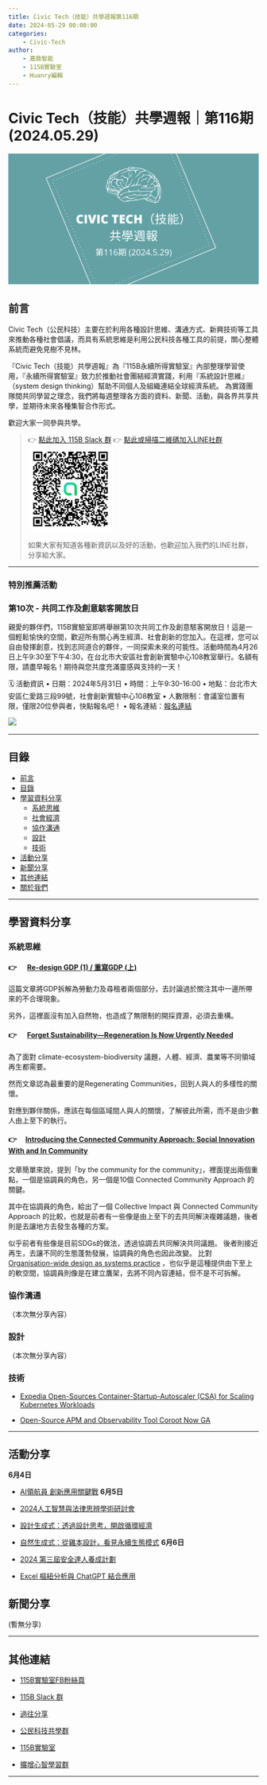 ```yaml
---
title: Civic Tech（技能）共學週報第116期
date: 2024-05-29 00:00:00
categories:
	- Civic-Tech
author:
	- 嘉鼎智能
	- 115B實驗室
	- Huanry編輯
---
```

# Civic Tech（技能）共學週報｜第116期 (2024.05.29)

![Civic-Tech-116](/img/ct/116.png)

## 前言

Civic Tech（公民科技）主要在於利用各種設計思維、溝通方式、新興技術等工具來推動各種社會倡議，而具有系統思維是利用公民科技各種工具的前提，關心整體系統而避免見樹不見林。

『Civic Tech（技能）共學週報』為『115B永續所得實驗室』內部整理學習使用，『永續所得實驗室』致力於推動社會團結經濟實踐，利用『系統設計思維』（system design thinking）幫助不同個人及組織連結全球經濟系統。
為實踐團隊間共同學習之理念，我們將每週整理各方面的資料、新聞、活動，與各界共享共學，並期待未來各種集智合作形式。

歡迎大家一同參與共學。

>👉  [點此加入 115B Slack 群](https://bit.ly/Slack115b)
>👉  [點此或掃描二維碼加入LINE社群](https://line.me/ti/g2/Dj4AkbdDsY6o4D_CdDUB6Q)
>[![公民科技共學群](/img/產品共學群.jpg)](https://line.me/ti/g2/Dj4AkbdDsY6o4D_CdDUB6Q)
>
>如果大家有知道各種新資訊以及好的活動，也歡迎加入我們的LINE社群，分享給大家。

---
### 特別推薦活動

### 第10次 - 共同工作及創意駭客開放日

親愛的夥伴們，115B實驗室即將舉辦第10次共同工作及創意駭客開放日！這是一個輕鬆愉快的空間，歡迎所有關心再生經濟、社會創新的您加入。在這裡，您可以自由發揮創意，找到志同道合的夥伴，一同探索未來的可能性。活動時間為4月26日上午9:30至下午4:30，在台北市大安區社會創新實驗中心108教室舉行。名額有限，請盡早報名！期待與您共度充滿靈感與支持的一天！


🗓 活動資訊
• 日期：2024年5月31日
• 時間：上午9:30-16:00
• 地點：台北市大安區仁愛路三段99號，社會創新實驗中心108教室
• 人數限制：會議室位置有限，僅限20位參與者，快點報名吧！
• 報名連結：[報名連結](https://www.accupass.com/event/2404290705022052071196)

[![](https://static.accupass.com/eventbanner/2404290709301040746221.jpg)](https://www.accupass.com/event/2404290705022052071196)

---
## 目錄
- [前言](#前言)
- [目錄](#目錄)
- [學習資料分享](#學習資料分享)
	- [系統思維](#系統思維)
	- [社會經濟](#社會經濟)
	- [協作溝通](#協作溝通)
	- [設計](#設計)
	- [技術](#技術)
- [活動分享](#活動分享)
- [新聞分享](#新聞分享)
- [其他連結](#其他連結)
- [關於我們](#關於我們)

---
## 學習資料分享
### 系統思維

#### 👉 &emsp; [Re-design GDP (1) / 重寫GDP (上)](https://medium.com/acis-intellicollective/redesign-gdp-1-%E9%87%8D%E5%AF%ABgdp-%E4%B8%8A-afcd519ec6ca)

這篇文章將GDP拆解為勞動力及尋租者兩個部分，去討論過於關注其中一邊所帶來的不合理現象。

另外，這裡面沒有加入自然物，也造成了無限制的開採資源，必須去重構。


#### 👉 &emsp; [Forget Sustainability—Regeneration Is Now Urgently Needed](https://www.psychologytoday.com/us/blog/community-is-medicine/202405/forget-sustainability-regeneration-is-now-urgently-needed)

為了面對 climate-ecosystem-biodiversity 議題，人體、經濟、農業等不同領域再生都需要。

然而文章認為最重要的是Regenerating Communities，回到人與人的多樣性的關懷。

對應到夥伴關係，應該在每個區域間人與人的關懷，了解彼此所需，而不是由少數人由上至下的執行。


#### 👉 &emsp;[Introducing the Connected Community Approach: Social Innovation With and In Community](https://socialinnovationsjournal.com/index.php/sij/article/view/7728/6564)


文章簡單來說，提到「by the community for the community」，裡面提出兩個重點，一個是協調員的角色，另一個是10個 Connected Community Approach 的關鍵。

其中在協調員的角色，給出了一個 Collective Impact 與 Connected Community Approach 的比較，也就是前者有一些像是由上至下的去共同解決複雜議題，後者則是去讓地方去發生各種的方案。

似乎前者有些像是目前SDGs的做法，透過協調去共同解決共同議題。 後者則接近再生，去讓不同的生態蓬勃發展，協調員的角色也因此改變。
比對 [Organisation-wide design as systems practice](https://sustainable-income-lab.github.io/Organisation-wide-design-as-systems-practice-1/) ，也似乎是這種提供由下至上的軟空間，協調員則像是在建立鷹架，去將不同內容連結，但不是不可拆解。

### 協作溝通

（本次無分享內容）

### 設計

（本次無分享內容）

### 技術

- [Expedia Open-Sources Container-Startup-Autoscaler (CSA) for Scaling Kubernetes Workloads](https://www.infoq.com/news/2024/04/expedia-startup-autoscaler/)

- [Open-Source APM and Observability Tool Coroot Now GA](https://www.infoq.com/news/2024/05/coroot-apm-observability/)

---
## 活動分享

**6月4日**
- [AI領航員 創新應用關鍵戰](https://www.accupass.com/event/2404090708421533369148)
**6月5日**
- [2024人工智慧與法律思辨學術研討會](https://docs.google.com/forms/d/e/1FAIpQLSeuUjf2o9sBNbRQ1g1YppwZr-aYaD4NSJ2OUhgSyiWwOrVQcw/viewform)

- [設計生成式：透過設計思考，開啟循環經濟](https://docs.google.com/forms/d/e/1FAIpQLSeeI9pt-s-xvvCpZk74maPqqSixHL9u9Ol0TWhIZig5QXSYrg/viewform)

- [自然生成式：從雞本設計，看見永續生態模式](https://docs.google.com/forms/d/e/1FAIpQLSeeI9pt-s-xvvCpZk74maPqqSixHL9u9Ol0TWhIZig5QXSYrg/viewform)
**6月6日**
- [2024 第三屆安全達人養成計劃](https://www.accupass.com/event/2405100449202104766405)

- [Excel 樞紐分析與 ChatGPT 結合應用](https://www.accupass.com/event/2405100419165073090200)

## 新聞分享

(暫無分享)

---
## 其他連結

- [115B實驗室FB粉絲頁](https://www.facebook.com/%E6%B0%B8%E7%BA%8C%E6%89%80%E5%BE%97%E5%AF%A6%E9%A9%97%E5%AE%A4-102916798609139)

- [115B Slack 群](https://bit.ly/Slack115b)

- [過往分享](/categories/Civic-Tech)

- [公民科技共學群](https://line.me/ti/g2/Dj4AkbdDsY6o4D_CdDUB6Q?utm_source=invitation&utm_medium=link_copy&utm_campaign=default)

- [115B實驗室](https://line.me/ti/g2/asPFU-0w4o9MIRSBdb4gtg?utm_source=invitation&utm_medium=link_copy&utm_campaign=default)

- [擴增心智學習群](https://line.me/ti/g2/asPFU-0w4o9MIRSBdb4gtg?utm_source=invitation&utm_medium=link_copy&utm_campaign=default)

---